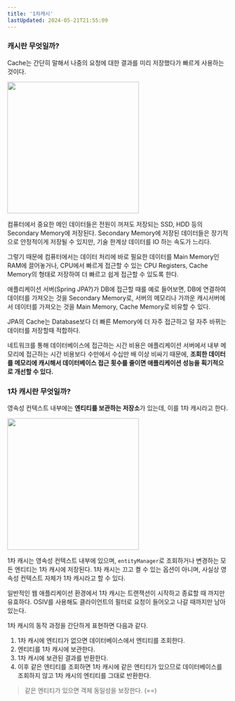 ```yaml
---
title: '1차캐시'
lastUpdated: 2024-05-21T21:55:09
---
```


### 캐시란 무엇일까?

Cache는 간단히 말해서 나중의 요청에 대한 결과를 미리 저장했다가 빠르게 사용하는 것이다. 

<img height=300px src="https://user-images.githubusercontent.com/81006587/210162267-b3750dbc-b5fd-4fb0-b12b-edad4cf03dbc.png"/>

컴퓨터에서 중요한 메인 데이터들은 전원이 꺼져도 저장되는 SSD, HDD 등의 Secondary Memory에 저장된다. Secondary Memory에 저장된 데이터들은 장기적으로 안정적이게 저장될 수 있지만, 기술 한계상 데이터를 IO 하는 속도가 느리다.

그렇기 때문에 컴퓨터에서는 데이터 처리에 바로 필요한 데이터를 Main Memory인 RAM에 끌어놓거나, CPU에서 빠르게 접근할 수 있는 CPU Registers, Cache Memory의 형태로 저장하여 더 빠르고 쉽게 접근할 수 있도록 한다.

애플리케이션 서버(Spring JPA?)가 DB에 접근할 때를 예로 들어보면, DB에 연결하여 데이터를 가져오는 것을 Secondary Memory로, 서버의 메모리나 가까운 캐시서버에서 데이터를 가져오는 것을 Main Memory, Cache Memory로 비유할 수 있다.

JPA의 Cache는 Database보다 더 빠른 Memory에 더 자주 접근하고 덜 자주 바뀌는 데이터를 저장할때 적합하다.

네트워크를 통해 데이터베이스에 접근하는 시간 비용은 애플리케이션 서버에서 내부 메모리에 접근하는 시간 비용보다 수만에서 수십만 배 이상 비싸기 때문에, **조회한 데이터를 메모리에 캐시해서 데이터베이스 접근 횟수를 줄이면 애플리케이션 성능을 획기적으로 개선할 수 있다.**

### 1차 캐시란 무엇일까?

영속성 컨텍스트 내부에는 **엔티티를 보관하는 저장소**가 있는데, 이를 1차 캐시라고 한다.

<img height=300px src="https://user-images.githubusercontent.com/81006587/210162546-9744fad9-f0ee-43df-bdd0-7e13b844b269.png"/>

1차 캐시는 영속성 컨텍스트 내부에 있으며, `entityManager`로 조회하거나 변경하는 모든 엔티티는 1차 캐시에 저장된다.
1차 캐시는 끄고 켤 수 있는 옵션이 아니며, 사실상 영속성 컨텍스트 자체가 1차 캐시라고 할 수 있다.

일반적인 웹 애플리케이션 환경에서 1차 캐시는 트랜잭션이 시작하고 종료할 때 까지만 유효하다. OSIV를 사용해도 클라이언트의 필터로 요청이 들어오고 나갈 때까지만 남아있는다.

1차 캐시의 동작 과정을 간단하게 표현하면 다음과 같다.

1. 1차 캐시에 엔티티가 없으면 데이터베이스에서 엔티티를 조회한다.
2. 엔티티를 1차 캐시에 보관한다.
3. 1차 캐시에 보관된 결과를 반환한다.
4. 이후 같은 엔티티를 조회하면 1차 캐시에 같은 엔티티가 있으므로 데이터베이스를 조회하지 않고 1차 캐시의 엔티티를 그대로 반환한다.

> 같은 엔티티가 있으면 객체 동일성을 보장한다. (==)